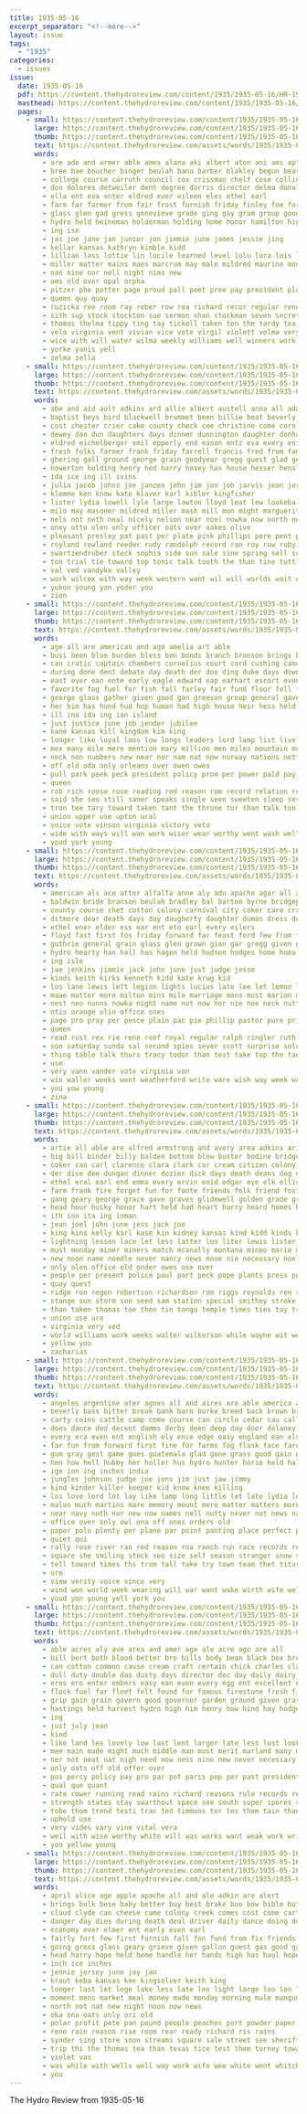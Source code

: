 ```yaml
---
title: 1935-05-16
excerpt_separator: "<!--more-->"
layout: issue
tags:
  - "1935"
categories:
  - issues
issue:
  date: 1935-05-16
  pdf: https://content.thehydroreview.com/content/1935/1935-05-16/HR-1935-05-16.pdf
  masthead: https://content.thehydroreview.com/content/1935/1935-05-16/masthead/HR-1935-05-16.jpg
  pages:
    - small: https://content.thehydroreview.com/content/1935/1935-05-16/small/HR-1935-05-16-01.jpg
      large: https://content.thehydroreview.com/content/1935/1935-05-16/large/HR-1935-05-16-01.jpg
      thumb: https://content.thehydroreview.com/content/1935/1935-05-16/thumbnails/HR-1935-05-16-01.jpg
      text: https://content.thehydroreview.com/assets/words/1935/1935-05-16/HR-1935-05-16-01.txt
      words:
        - are ade and armer able ames alana aki albert aton ani ams apter aby all acree
        - bree bae boucher binger beulah banu barber blakley begun beasley billi buddy brooks bands bassler bobbie bradley both ber betty bill boys bell basket bridgeport ball beatrice browne been blood billie board business burgman bailey brought bernadine band beker burkhalter
        - college course carruth council cox crissman chelf cose collier cook claud cake chari chance class chaves comes cole cecil carolyn canning city come cand county con
        - don dolores detweiler dent degree dorris director delma donald day daughter dir desta dress doris dairy dine done
        - ella ent eva enter eldred ever eileen eles ethel earl
        - farm far farmer from fair frost furnish friday finley foe fore for fina fee freshman first felton fike fame frances
        - glass glen gad gress genevieve grade ging gay gram group goodpasture glidewell glee garden gorman given
        - hydro held heineman holderman holding home honor hamilton higa had her hea has hew harold harlin high han helding hatfield hinton
        - ing ise
        - jas joe jane jan junior jon jimmie june james jessie jing
        - kellar kansas kathryn kimble kidd
        - lillian lass lottie lin lucile learned level lulu lura lois lassiter lemon lovetta lead last leader
        - miller matter mains maes marcrum may male mildred maurine money morrison mer might marie more made march mickey miss martha many mcbride moore morning much medal magee master members
        - nan nine nor nell night nims new
        - oms old over opal orpha
        - pitzer phe potter page proud pall poet pree pay president place paul prow porter park poles pro pounds public phyllis pack people paper pauline
        - queen quy quay
        - ruzicka ree room ray reber row rea richard recor regular rene roll
        - sith sup stock stockton sue sermon shan stockman seven secret second senior setter smith show still sing stunz solo state simpson school september speaks shipp student
        - thomas thelma tippy ting tay tickell taken ten the tardy tea thein take than team thiessen tha toward teacher thrift trees thing tindel
        - vela virginia vent vivian vice vote virgil violett velma very
        - wice with will water wilma weekly williams well winners work wien wayne white won win weatherford wesley wanda west winning was wells
        - yorke yanis yell
        - zelma zella
    - small: https://content.thehydroreview.com/content/1935/1935-05-16/small/HR-1935-05-16-02.jpg
      large: https://content.thehydroreview.com/content/1935/1935-05-16/large/HR-1935-05-16-02.jpg
      thumb: https://content.thehydroreview.com/content/1935/1935-05-16/thumbnails/HR-1935-05-16-02.jpg
      text: https://content.thehydroreview.com/assets/words/1935/1935-05-16/HR-1935-05-16-02.txt
      words:
        - abe and aid ault adkins ard allie albert austell anna all adams are andy
        - baptist boys bird blackwell brummet been billie beat beverly barber baby bernita barker but brown buy byram blum butler bet bran bund ben brother bast big best bill bryan business both burg boucher
        - cost chester crier cake county check cee christine come corn cox canyon carl current cartwright copes cedar cat coffee can clear claude charlie cope class cream chet carney caddo con city
        - dewey dan dun daughters days dinner dunnington daughter denham deering dairy day dozier dalke dolph
        - eldred eichelberger emil epperly end eason entz eva every enid epton eagle everett edgar evelyn elk even elmer
        - fresh folks farmer frank friday farrell francis fred from famous froese frances foss few for first fam floyd
        - ghering gall ground george grain goodyear gregg guest glad getting general going grip goo grant glidewell glass guess grat
        - howerton holding henry hed harry hosey has house hesser hensley hydro hugh hope hamilton hatfield hopewell home harris huddleston hot high herndon hume her hafer hinton
        - ida ice ing ill ivins
        - julia jacob johns joe janzen john jim jon joh jarvis jean josephine julius
        - klemme ken know kate klaver karl kibler kingfisher
        - lister lydia lowell lyle large lawton lloyd leat lew lookeba lucile lake lynn latter lee leonard lena last little look low less late lela long
        - milo may masoner mildred miller mash mill mon might marguerite mond mound monday millet men more minta marie minor miss many mcbride murrell morn mckee most man members mary meal
        - nels not neth neal nicely nelson near noel nowka now north nece noon necessary news newton
        - oney otto olen only officer oats over oakes olive
        - pleasant presley pat past per plate pink phillips pore pent pitzer pot pet part poage pack press paul plan
        - royland rowland reeder rudy randolph record ran roy row ruby russell rea ray rogers ralph ridge reber ready rains
        - swartzendruber stock sophia side sun sale sine spring sell sunday special seeds swan son south simmons seed smith sudan see skaggs ship sick shorts slagell schantz sunda sch sai she struck sat stockton shape service spain saturday
        - ton trial tie toward top tonic talk tooth the than tine tuttle them town tucker tow
        - val ved vandyke valley
        - work wilcox with way week western want wil will worlds wait wilson was wheat weeks williams wife writer weatherford west while willie
        - yukon young yon yoder you
        - zion
    - small: https://content.thehydroreview.com/content/1935/1935-05-16/small/HR-1935-05-16-03.jpg
      large: https://content.thehydroreview.com/content/1935/1935-05-16/large/HR-1935-05-16-03.jpg
      thumb: https://content.thehydroreview.com/content/1935/1935-05-16/thumbnails/HR-1935-05-16-03.jpg
      text: https://content.thehydroreview.com/assets/words/1935/1935-05-16/HR-1935-05-16-03.txt
      words:
        - age all are american and ago amelia art able
        - busi been blue burden bless ben bonds branch bronson brings but bachelor bers bull bis board bliss both bill business bonus bruckart band brother back bora boston body buckingham banks billion brow best bas
        - can cratic captain chambers cornelius court cord cushing came cen character contin city coleman counter carter cheap cutting clark current council chavez company chief clan certain cost coach change course car chamber chancellor come congress commons con champ chau chronic case
        - during done dent debate day death der doo ding duke days down dollar dense dion deal director distin dennis dat donald
        - east ever ean ente early eagle edward eap earhart escort even end
        - favorite fog fuel for fish fall farley fair fund floor fell far french figures fill foo favor flies former from face frank few fast first fine figiel flight fitz
        - george glass gather given good gon greeson group general gave glance gold guess guard gov grade grays going
        - her him has hund hud hop human had high house heir hess held husband hyde hulls hence hight hot hydro horse honse hold honor heed hero harvard hoover hoi home huey how
        - ill ina ida ing ian island
        - just justice june job jender jubilee
        - kane kansas kill kingdom kim king
        - longer like loyal loos low longs leaders lord lamp list lively ley lower lont league life level land labor little law less last let long london lead liberty lone later lies
        - mex many mile mere mention mary million men miles mountain most mate min mayor man may matter mediate miss mass minister mathe more macdonald must might minion medal made mexico much milbank music members money maud
        - neck non numbers new near nor nam nat now norway nations nett nation news ness not nave
        - off old oda only orleans over owen owes
        - pull park peek peck president policy prom per power pald pay plan prest patman peaks place pounds phe pian pro public paper pilot people palmer port present poor powder prime perk pauls persons peals price pers pelle pickard point private polt part pat plane prince
        - queen
        - rob rich roose rose reading red reason rom record relation roper rather road roar roy ramsay rode reach rule read rise roosevelt ropers rockefeller rector radio royal
        - said she seo still saner speaks single seen sweeten sleep seven shall silver sup ship shore straight side senat stove seis speech son shows state sit show states speak sion seems sons six study session silence sum supp sir such space senator school stephen sida speaker second sankey sour saving service sand set start
        - tron tee tary toward taken tant the throne tor than talk ton times trend tan tain then tagle ting toll them too tue
        - union upper use upton ural
        - voice vote vinson virginia victory veto
        - wide with ways will wan work wiser wear worthy went wash well wil worlds whit was widing western way welcome won weg weak war while william words works wales world wages washington working water white
        - youd york young
    - small: https://content.thehydroreview.com/content/1935/1935-05-16/small/HR-1935-05-16-04.jpg
      large: https://content.thehydroreview.com/content/1935/1935-05-16/large/HR-1935-05-16-04.jpg
      thumb: https://content.thehydroreview.com/content/1935/1935-05-16/thumbnails/HR-1935-05-16-04.jpg
      text: https://content.thehydroreview.com/assets/words/1935/1935-05-16/HR-1935-05-16-04.txt
      words:
        - american als ace atter alfalfa anne aly adu apache agar all alden and are albert arent anda
        - baldwin bride branson beulah bradley bal barton byrne bridgeport ballot bel both bassler bon but break bethel boys bonus benjamins business bell ben born bryson been brother back bible beck
        - county course chet cotton colony carnival city coker care craig cecil card con cyril caesar carl church cone caris cater christian cast chambers clas can come class chaves college
        - ditmore dear death days day daugherty daughter dumas dress dooley
        - ethel ener elder ess ear ent eto earl every eilers
        - floyd fast first fos friday forward far feast ford few from fred frost frid fail free frank folks front foss for felton farms
        - guthrie general grain glass glen grown gian gar gregg given grose gram group good george genevieve graff gun
        - hydro hearty han hall has hagen held hudson hodges home homa herndon how herbert half high her harry hope helen hier henry hatfield hinton
        - ing isle
        - jae jenkins jimmie jack john june just judge jesse
        - kinds keith kirks kenneth kidd kate krug kid
        - los lane lewis left legion lights lucius late lee let lemon lasley light louie life lovely lady little
        - maae matter more milton mins mile marriage mens most marion moe morn martha much morning monday mail moore mer mass may many miss mix
        - nest neo nunns nowka night name not now nor nie nee neck nutty new noble
        - otis orange olin office ones
        - page pro pray per pesce plain pac pie phillip pastor pure priest pound present people prier prayer payne peek
        - queen
        - read rust rex rie rene roof royal regular ralph ringler ruth ree
        - son saturday sunda sal second spies sever scott surprise solo still six sunday sea smith seems she short school shipp seed sons stockton stones sincere style stange sok say sally special sarah see seer states ser sister store sins shen sale strong station set
        - thing table talk thurs tracy todor than test take top the tae theron them tustin
        - use
        - very vann vander vote virginia von
        - win waller weeks went weatherford write ware wish way week wava world won wallace will wells wee walter wedding wilson welcome weathers want with was williams wheat
        - you yow young
        - zina
    - small: https://content.thehydroreview.com/content/1935/1935-05-16/small/HR-1935-05-16-05.jpg
      large: https://content.thehydroreview.com/content/1935/1935-05-16/large/HR-1935-05-16-05.jpg
      thumb: https://content.thehydroreview.com/content/1935/1935-05-16/thumbnails/HR-1935-05-16-05.jpg
      text: https://content.thehydroreview.com/assets/words/1935/1935-05-16/HR-1935-05-16-05.txt
      words:
        - artie all able are alfred armstrong and avery area adkins arietta ach age ask amos andrew anna angeles alva
        - big bill binder billy balden bottom blow buster bodine bridgeport blanchard benscoter barber bull back better bennett billie brave bin business black byam blood bring baldwin bear been bradley but baptist baker burkhalter bine brush
        - coker can carl clarence clara clark car cream citizen colony carter cattle cal case call crawford church clayton center clinton cordell cong city came cleo colden cause cheeks creek class camel cheer cope claude coreen colby chester coleman common cotton cords chittenden cost course cody company cor comer cecil
        - der dise dee dungan dinner dozier dick days death deans dog daughter dence deal day dooley during dress director danger dust deere daughters deering dorothy
        - ethel eral earl end emma every ervin enid edgar eye elk ellis elmer
        - farm frank fire forget fun for foote friends folk friend foster first florence finley fields frid face fam finder fed fisher foot from friday few floyd farmer
        - gang geary george grace gave graves glidewell golden grade gregg gen german georgia gas good golda guest group glen gone given grip goodrich glad
        - head hour husky honor hart held had heart harry heard homes homa hearty horn happy hot has harding hume her hydro husband hues hay home hollis helen high hail hull hinton harrow henry hall
        - ith ion ita ing inman
        - jean joel john june jess jack joe
        - king kins kelly karl kase kin kidney kansas kind kidd kinds keep know
        - lightning lesson lace let less latter los liter lewis lister lagrange lasley lot lloyd lamp lifer lunch lee leader lahoma low last life lora
        - must monday miner miners match mcanally montana mineo marie mon mcphearson men many mable mayer moses monarch measles miss model main members made montgomery moden may money man market mabel muller minta muncy madeline mcneill maybe mullins
        - new noon name needle never nancy news nose nie necessary noel newton night now names neel needles nellie nell nickel
        - only olen office old onder owes ose over
        - people per present police paul part peck pope plants press pow ply pils pump price pound pain pot pack pitzer pickup proper park pennington piece
        - quay quest
        - ridge ron regen robertson richardson rom riggs reynolds ren ralph robert rays rose roy rae richards
        - stange sun storm son seed sam station special smithey stroke street spies standard share school saturday simmons sunday smith ster sweet style sunda short summer sale surprise silver save scott shield stove set service stillwell say summers sister state sallie see
        - than taken thomas toe then tin tonga temple times ties tay trip the them town towns taylor tilford tea tron test take thiessen thee tomlin tudor tell tonie
        - union use ure
        - virginia very ved
        - world williams work weeks walter wilkerson while wayne wit well white want wirt weatherford words word waste welfare why wonder wells willert walt way wake western went wanis will weh with week was wheel
        - yellow you
        - zacharias
    - small: https://content.thehydroreview.com/content/1935/1935-05-16/small/HR-1935-05-16-06.jpg
      large: https://content.thehydroreview.com/content/1935/1935-05-16/large/HR-1935-05-16-06.jpg
      thumb: https://content.thehydroreview.com/content/1935/1935-05-16/thumbnails/HR-1935-05-16-06.jpg
      text: https://content.thehydroreview.com/assets/words/1935/1935-05-16/HR-1935-05-16-06.txt
      words:
        - angeles argentine ater agnes all and aires are able america asp andon age ambush arms
        - beverly bass bitter break bank barn burke breed back brown brought ball bourne blan bis brandon bellet both been brothers ben burrow below bitterly butt bottom board bens bear better bet bing bart big bia bare but boy breeding began bran breath brings body bottle blew bout
        - carty coins cattle camp come course can circle cedar cau call colt cheek chant care colts cover crook cork comes con cane came canady city christian close counsel cant
        - does dance ded decent damms derby deen deep day door delaney down define doing dazey dunno dandy days done dering dear dawn danger dark dress
        - every era even ent english ely ence edge easy england ean else ever elliott ery
        - far fun from forward first fine for farms fog flask face fare felt frank fall fed fone fallen found forty fresh floor famous fore fon fast fer
        - gum gray gest game goes guatemala glad gone grass good gain george grow guess gold guth going golden
        - hen how hell hubby her holler hus hydro hunter horse held hall harriman hurt heart hug hole hoot had heard hearing hed hands him harold high has hook hale hes hunt hush head hint
        - ige ion ing inches india
        - jungles johnson judge joe jons jim just jaw jimmy
        - kind kinder killer keeper kid know knee killing
        - los love lord lot lay like lamp long little let late lydia less lines leat light left lady lately life lovely
        - malas much martins mare memory mount mere matter matters morning mission made mans mature man must many mile mercy may mill miles mott martin moment meals more mel market mood men melbourne maybe most
        - near navy noth nor new now names nell nutty never not news name ning nice nick
        - office over only owl ona off ones orders old
        - paper polo plenty per plane par point panting place perfect ping pei part pap pontes pretty people plume pure pace polish pass pair
        - quiet qui
        - rally rose river ran red reason roa ranch run race records rem rear reading rough real rogers read
        - square she smiling stock seo size self season stranger snow still shook string seen safer steady sewing surface such sprang sleep sires smart soon sat smoke slow street send spring struck son settle simple savage sway story saw swim stick spruce stand shoulders stiff shape smile sed sun steep say said standing seams state sit stamps slight speak second see stake strain small shown shell
        - tell toward times thi trom tall take try town team thet titus tho takes torn than the talk till then tant timber them teacher temple tim toe track tears taken thing
        - ure
        - view verity voice vince very
        - wind won world week wearing will war want wake wirth wife well watch writer with west words win went wide walk wan was while web working way word wish why wear winner
        - youd yon young yell york you
    - small: https://content.thehydroreview.com/content/1935/1935-05-16/small/HR-1935-05-16-07.jpg
      large: https://content.thehydroreview.com/content/1935/1935-05-16/large/HR-1935-05-16-07.jpg
      thumb: https://content.thehydroreview.com/content/1935/1935-05-16/thumbnails/HR-1935-05-16-07.jpg
      text: https://content.thehydroreview.com/assets/words/1935/1935-05-16/HR-1935-05-16-07.txt
      words:
        - able acres aly ave area and amer age ale acre ago are all
        - bill bert both blood better bro bills body bean black box brought barn back berry bees beans began been barley bring bood baby belt bull bottles big boas balloon bator below but bush best business buy
        - can cotton common cause cream craft certain chick charles clark col congress cree course cost carry crooks car cording cord call canning clear cate colony con chamber change cull curb corn condi cutting center county city care came
        - dull duty double das dusty days director dec day daily dairy doe due done dent differ
        - eres ero enter embers easy ean even every egg ent excellent ever enterprise else
        - flock fuel far fleet felt found for famous firestone fresh first floor fight faster full few fant fone farm friends foe fine fore frost from furnish farmer fed fellow fish flatter foot
        - grip gain grain govern good governor garden ground given grass glad gooseberry guy gray goes
        - hastings held harvest hydro high him henry how hind hay hodges hus had house hartshorne hens hiscox har ham has her
        - ing
        - just july jean
        - kind
        - like land les lovely low last lent larger late less lust look living level long life loosen later lampman little leader ley let light live
        - mee main made might much middle man must merit marland many milk mask mix more miles market men monday mature manner miller mail most
        - ner not neat nat nigh need now ness nine new never necessary noble near
        - only oats off old offer over
        - pos percy policy pay pro par pot paris pop per past president persons present price plants passage poll pany power part pas pound plant patches prairie payment park pine pines plan point pack
        - qual que quant
        - rate rower running read rains richard reasons rule records reso rice rou record rear road roosevelt rust ready ring rest red rather range
        - strength states stay swarthout space see south super spores she senior steel seam seek sivil sup smooth service simple soe silos silo spark spring single state station small stuff store short save seri seem stock sion sible sister seed still sleep shown senator strong soy session send six star second set such
        - tobe thom trend testi trac ted timmons tor tes them tain than tobacco thi the tall tato then teng ture try take thro taken tint ten town tier
        - uphold use
        - very vides vary vine vital vera
        - weil with wise worthy white will was works want weak work writer wedding wong wyly worth week write wider world welfare wales while well wheat wide wish
        - you yellow young
    - small: https://content.thehydroreview.com/content/1935/1935-05-16/small/HR-1935-05-16-08.jpg
      large: https://content.thehydroreview.com/content/1935/1935-05-16/large/HR-1935-05-16-08.jpg
      thumb: https://content.thehydroreview.com/content/1935/1935-05-16/thumbnails/HR-1935-05-16-08.jpg
      text: https://content.thehydroreview.com/assets/words/1935/1935-05-16/HR-1935-05-16-08.txt
      words:
        - april alice age apple apache all and ale adkin are alert
        - brings bulk bese baby better buy best brake boo bow bible but brief belong bear been business brought brin banks baptist bank both bigger big body bers boos butter
        - cloud clyde can cheese came colony creek comes cost come carter church corn chester cattle class carty close check clear cream colorado city coffee clinton cook chief chambers chelf cordell collier carnegie county carl credit cat cee
        - danger day dies during death deal driver daily dance doing done desire dust drift
        - economy ever elmer ent early even earl
        - fairly fort few first furnish fall fon fund from fix friends for forma forward farm fruit far former fell ford fan finley
        - going gross glass geary grieve given gallon guest gas good garden graves
        - head harry hope held home handle her hands high has haul hopes hydro hearty health had
        - inch ice inches
        - jennie jersey june jay jan
        - kraut keba kansas kee kingsolver keith king
        - longer last let lege lake less late lee light large loo lon look louis laity leaf life leader lard left
        - moment mens market meal money made monday morning mule mangum mer may many man mayer mustard music most mabe miles march more milk
        - north not nat new night noon now news
        - oka ona oats only ori old
        - polar profit pete pan pound people peaches port powder paper pay pounds pickles pons pastor plan path pink price pure
        - reno rain reason rise room rear ready richard ris rains
        - synder sing store soon streams square sale street see sheriff sons sutton suite saturday school steve sake style sunday storm steverson salesman small seven strong struck states son state save stockton shock size sour south special seed session sarah
        - trip thi the thomas tea than texas tice test them torney toward top town trial till
        - violet vas
        - was while with wells well way work wife wee white went whitchurch why wash worth welcome will waterman
        - you
---
```


The Hydro Review from 1935-05-16

<!--more-->

